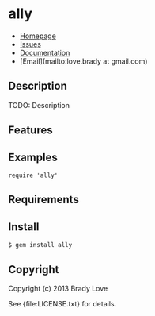 # ally

* [Homepage](https://github.com/bradylove/ally#readme)
* [Issues](https://github.com/bradylove/ally/issues)
* [Documentation](http://rubydoc.info/gems/ally/frames)
* [Email](mailto:love.brady at gmail.com)

## Description

TODO: Description

## Features

## Examples

    require 'ally'

## Requirements

## Install

    $ gem install ally

## Copyright

Copyright (c) 2013 Brady Love

See {file:LICENSE.txt} for details.
